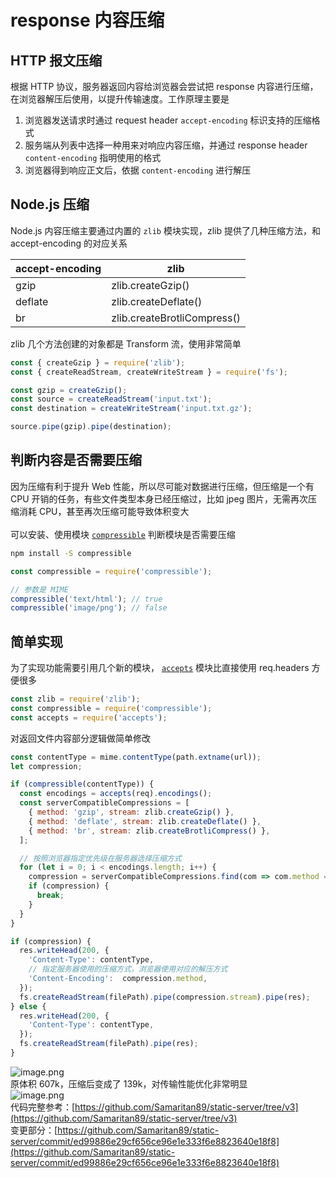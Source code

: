 # response 内容压缩

<a name="v5WvM"></a>
## HTTP 报文压缩
根据 HTTP 协议，服务器返回内容给浏览器会尝试把 response 内容进行压缩，在浏览器解压后使用，以提升传输速度。工作原理主要是<br />

1. 浏览器发送请求时通过 request header `accept-encoding` 标识支持的压缩格式
1. 服务端从列表中选择一种用来对响应内容压缩，并通过 response header `content-encoding` 指明使用的格式
1. 浏览器得到响应正文后，依据 `content-encoding` 进行解压
<a name="1OFBV"></a>
## Node.js 压缩
Node.js 内容压缩主要通过内置的 `zlib` 模块实现，zlib 提供了几种压缩方法，和 accept-encoding 的对应关系

| **accept-encoding** | **zlib** |
| --- | --- |
| gzip | zlib.createGzip() |
| deflate | zlib.createDeflate() |
| br | zlib.createBrotliCompress() |

zlib 几个方法创建的对象都是 Transform 流，使用非常简单
```javascript
const { createGzip } = require('zlib');
const { createReadStream, createWriteStream } = require('fs');

const gzip = createGzip();
const source = createReadStream('input.txt');
const destination = createWriteStream('input.txt.gz');

source.pipe(gzip).pipe(destination);
```
<a name="H2PpU"></a>
## 判断内容是否需要压缩
因为压缩有利于提升 Web 性能，所以尽可能对数据进行压缩，但压缩是一个有 CPU 开销的任务，有些文件类型本身已经压缩过，比如 jpeg 图片，无需再次压缩消耗 CPU，甚至再次压缩可能导致体积变大<br />
<br />可以安装、使用模块 [`compressible`](https://www.npmjs.com/package/compressible) 判断模块是否需要压缩
```bash
npm install -S compressible
```
```javascript
const compressible = require('compressible');

// 参数是 MIME
compressible('text/html'); // true
compressible('image/png'); // false
```
<a name="ukc6W"></a>
## 简单实现
为了实现功能需要引用几个新的模块， [`accepts`](https://www.npmjs.com/package/accepts) 模块比直接使用 req.headers 方便很多
```javascript
const zlib = require('zlib');
const compressible = require('compressible');
const accepts = require('accepts');
```
对返回文件内容部分逻辑做简单修改
```javascript
const contentType = mime.contentType(path.extname(url));
let compression;

if (compressible(contentType)) {
  const encodings = accepts(req).encodings();
  const serverCompatibleCompressions = [
    { method: 'gzip', stream: zlib.createGzip() },
    { method: 'deflate', stream: zlib.createDeflate() },
    { method: 'br', stream: zlib.createBrotliCompress() },
  ];

  // 按照浏览器指定优先级在服务器选择压缩方式
  for (let i = 0; i < encodings.length; i++) {
    compression = serverCompatibleCompressions.find(com => com.method === encodings[i]);
    if (compression) {
      break;
    }
  }
}

if (compression) {
  res.writeHead(200, {
    'Content-Type': contentType,
    // 指定服务器使用的压缩方式，浏览器使用对应的解压方式
    'Content-Encoding':  compression.method,
  });
  fs.createReadStream(filePath).pipe(compression.stream).pipe(res);
} else {
  res.writeHead(200, {
    'Content-Type': contentType,
  });
  fs.createReadStream(filePath).pipe(res);
}
```
![image.png](https://cdn.nlark.com/yuque/0/2020/png/87727/1590217954488-eda0eb15-73c7-4118-a414-7d608b4af77f.png#align=left&display=inline&height=225&margin=%5Bobject%20Object%5D&name=image.png&originHeight=451&originWidth=746&size=159795&status=done&style=none&width=373)<br />原体积 607k，压缩后变成了 139k，对传输性能优化非常明显<br />![image.png](https://cdn.nlark.com/yuque/0/2020/png/87727/1590217912502-ac58ce4f-58c6-4413-83f2-50ca1ead9d16.png#align=left&display=inline&height=148&margin=%5Bobject%20Object%5D&name=image.png&originHeight=183&originWidth=395&size=28115&status=done&style=none&width=319)<br />代码完整参考：[https://github.com/Samaritan89/static-server/tree/v3](https://github.com/Samaritan89/static-server/tree/v3)<br />变更部分：[https://github.com/Samaritan89/static-server/commit/ed99886e29cf656ce96e1e333f6e8823640e18f8](https://github.com/Samaritan89/static-server/commit/ed99886e29cf656ce96e1e333f6e8823640e18f8)<br />

